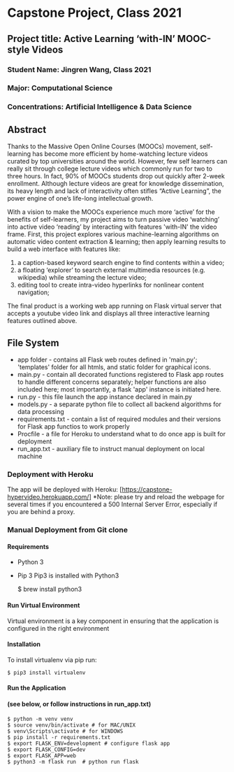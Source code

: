 # Capstone Project, Class 2021

## Project title: Active Learning ‘with-IN’ MOOC-style Videos 
### Student Name:  Jingren Wang, Class 2021
### Major: Computational Science
### Concentrations: Artificial Intelligence & Data Science

## Abstract

Thanks to the Massive Open Online Courses (MOOCs) movement, self-learning has become more efficient by home-watching lecture videos curated by top universities around the world. However, few self learners can really sit through college lecture videos which commonly run for two to three hours. In fact, 90% of MOOCs students drop out quickly after 2-week enrollment. Although lecture videos are great for knowledge dissemination, its heavy length and lack of interactivity often stifles “Active Learning”, the power engine of one’s life-long intellectual growth.<br>

With a vision to make the MOOCs experience much more ‘active’ for the benefits of self-learners, my project aims to turn passive video ‘watching’ into active video ‘reading’ by interacting with features 'with-IN' the video frame. First, this project explores various machine-learning algorithms on automatic video content extraction & learning; then apply learning results to build a web interface with features like: <br>

  1) a caption-based keyword search engine to find contents within a video; <br>
  2) a floating  ‘explorer’ to search external multimedia resources (e.g. wikipedia) while streaming the lecture video; <br>
  3) editing tool to create intra-video hyperlinks for nonlinear content navigation; <br>
    
The final product is a working web app running on Flask virtual server that accepts a youtube video link and displays all three interactive learning features outlined above.

## File System
* app folder - contains all Flask web routes defined in 'main.py'; 'templates' folder for all htmls, and static folder for graphical icons.
* main.py - contain all decorated functions registered to Flask app routes to handle different concerns separately; helper functions are also included here; most importantly, a flask 'app' instance is initiated here. 
* run.py - this file launch the app instance declared in main.py
* models.py - a separate python file to collect all backend algorithms for data processing
* requirements.txt - contain a list of required modules and their versions for Flask app functios to work properly
* Procfile - a file for Heroku to understand what to do once app is built for deployment
*  run_app.txt - auxiliary file to instruct manual deployment on local machine

### Deployment with Heroku
The app will be deployed with Heroku: [https://capstone-hypervideo.herokuapp.com/]
*Note: please try and reload the webpage for several times if you encountered a 500 Internal Server Error, especially if you are behind a proxy.

### Manual Deployment from Git clone

#### Requirements
- Python 3
- Pip 3
Pip3 is installed with Python3

    $ brew install python3

#### Run Virtual Environment
Virtual environment is a key component in ensuring that the application is configured in the right environment

#### Installation
To install virtualenv via pip run:

    $ pip3 install virtualenv

#### Run the Application 
#### (see below, or follow instructions in run_app.txt)
    $ python -m venv venv
    $ source venv/bin/activate # for MAC/UNIX
    $ venv\Scripts\activate # for WINDOWS
    $ pip install -r requirements.txt  
    $ export FLASK_ENV=development # configure flask app
    $ export FLASK_CONFIG=dev
    $ export FLASK_APP=web
    $ python3 -m flask run  # python run flask

